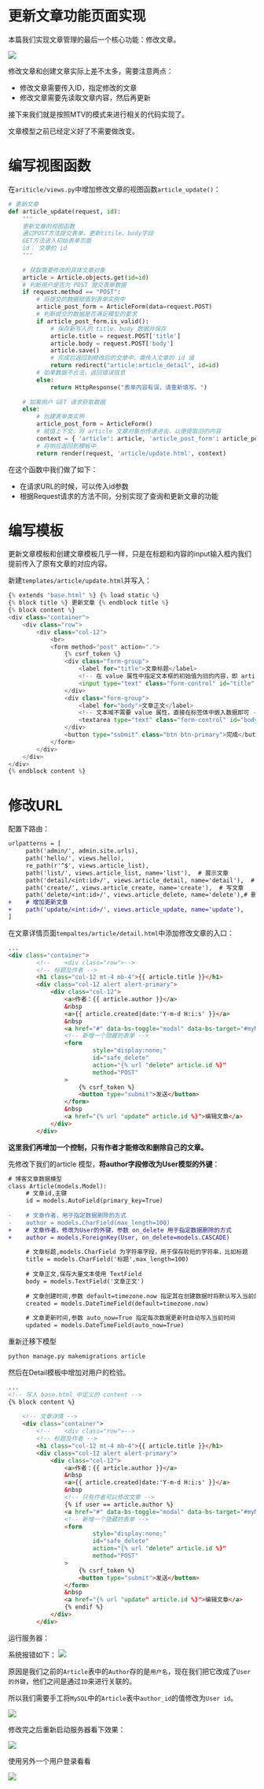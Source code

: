 # 更新文章功能页面实现

本篇我们实现文章管理的最后一个核心功能：修改文章。

![](https://img-blog.csdnimg.cn/img_convert/7bb31e753c4158e52c4a24b6cfc18378.png)


修改文章和创建文章实际上差不太多，需要注意两点：
- 修改文章需要传入ID，指定修改的文章
- 修改文章需要先读取文章内容，然后再更新

接下来我们就是按照MTV的模式来进行相关的代码实现了。

文章模型之前已经定义好了不需要做改变。

# 编写视图函数
在`ariticle/views.py`中增加修改文章的视图函数`article_update()`：

```python
# 更新文章
def article_update(request, id):
    """
    更新文章的视图函数
    通过POST方法提交表单，更新titile、body字段
    GET方法进入初始表单页面
    id： 文章的 id
    """
 
    # 获取需要修改的具体文章对象
    article = Article.objects.get(id=id)
    # 判断用户是否为 POST 提交表单数据
    if request.method == "POST":
        # 将提交的数据赋值到表单实例中
        article_post_form = ArticleForm(data=request.POST)
        # 判断提交的数据是否满足模型的要求
        if article_post_form.is_valid():
            # 保存新写入的 title、body 数据并保存
            article.title = request.POST['title']
            article.body = request.POST['body']
            article.save()
            # 完成后返回到修改后的文章中。需传入文章的 id 值
            return redirect("article:article_detail", id=id)
        # 如果数据不合法，返回错误信息
        else:
            return HttpResponse("表单内容有误，请重新填写。")
 
    # 如果用户 GET 请求获取数据
    else:
        # 创建表单类实例
        article_post_form = ArticleForm()
        # 赋值上下文，将 article 文章对象也传递进去，以便提取旧的内容
        context = { 'article': article, 'article_post_form': article_post_form }
        # 将响应返回到模板中
        return render(request, 'article/update.html', context)
```

在这个函数中我们做了如下：
- 在请求URL的时候，可以传入id参数
- 根据Request请求的方法不同，分别实现了查询和更新文章的功能

# 编写模板
更新文章模板和创建文章模板几乎一样，只是在标题和内容的input输入框内我们提前传入了原有文章的对应内容。

新建`templates/article/update.html`并写入：

```python
{% extends "base.html" %} {% load static %}
{% block title %} 更新文章 {% endblock title %}
{% block content %}
<div class="container">
    <div class="row">
        <div class="col-12">
            <br>
            <form method="post" action=".">
                {% csrf_token %}
                <div class="form-group">
                    <label for="title">文章标题</label>
                    <!-- 在 value 属性中指定文本框的初始值为旧的内容，即 article 对象中的 title 字段 -->
                    <input type="text" class="form-control" id="title" name="title" value="{{ article.title }}">
                </div>
                <div class="form-group">
                    <label for="body">文章正文</label>
                    <!-- 文本域不需要 value 属性，直接在标签体中嵌入数据即可 -->
                    <textarea type="text" class="form-control" id="body" name="body" rows="12">{{ article.body }}</textarea>
                </div>
                <button type="submit" class="btn btn-primary">完成</button>
            </form>
        </div>
    </div>
</div>
{% endblock content %}
```
# 修改URL
配置下路由：
```diff
urlpatterns = [
     path('admin/', admin.site.urls),
     path('hello/', views.hello),
     re_path(r'^$', views.article_list),
     path('list/', views.article_list, name='list'),  # 展示文章
     path('detail/<int:id>/', views.article_detail, name='detail'),  # 文章详情
     path('create/', views.article_create, name='create'),  # 写文章
     path('delete/<int:id>/', views.article_delete, name='delete'),# 删除文章
+    # 增加更新文章
+    path('update/<int:id>/', views.article_update, name='update'),
]
```

在文章详情页面`tempaltes/article/detail.html`中添加修改文章的入口：

```html
...
<div class="container">
        <!--    <div class="row">-->
        <!-- 标题及作者 -->
        <h1 class="col-12 mt-4 mb-4">{{ article.title }}</h1>
        <div class="col-12 alert alert-primary">
            <div class="col-12">
                <a>作者：{{ article.author }}</a>
                &nbsp
                <a>{{ article.created|date:'Y-m-d H:i:s' }}</a>
                &nbsp
                <a href="#" data-bs-toggle="modal" data-bs-target="#myModal">删除文章</a>
                <!-- 新增一个隐藏的表单 -->
                <form
                        style="display:none;"
                        id="safe_delete"
                        action="{% url "delete" article.id %}"
                        method="POST"
                >
                    {% csrf_token %}
                    <button type="submit">发送</button>
                </form>
                &nbsp
                <a href="{% url "update" article.id %}">编辑文章</a>
            </div>
        </div>
```
**这里我们再增加一个控制，只有作者才能修改和删除自己的文章。**

先修改下我们的article 模型，**将author字段修改为User模型的外键**：

```diff
# 博客文章数据模型
class Article(models.Model):
     # 文章id,主键
     id = models.AutoField(primary_key=True)
 
-    # 文章作者，用于指定数据删除的方式
-    author = models.CharField(max_length=100)
+    # 文章作者。修改为User的外键，参数 on_delete 用于指定数据删除的方式
+    author = models.ForeignKey(User, on_delete=models.CASCADE)
 
     # 文章标题,models.CharField 为字符串字段，用于保存较短的字符串，比如标题
     title = models.CharField('标题',max_length=100)
 
     # 文章正文,保存大量文本使用 TextField
     body = models.TextField('文章正文')
 
     # 文章创建时间,参数 default=timezone.now 指定其在创建数据时将默认写入当前的时间
     created = models.DateTimeField(default=timezone.now)
 
     # 文章更新时间,参数 auto_now=True 指定每次数据更新时自动写入当前时间
     updated = models.DateTimeField(auto_now=True)
```

重新迁移下模型
```sh
python manage.py makemigrations article
```

然后在Detail模板中增加对用户的检验。
```html
...
<!-- 写入 base.html 中定义的 content -->
{% block content %}
 
    <!-- 文章详情 -->
    <div class="container">
        <!--    <div class="row">-->
        <!-- 标题及作者 -->
        <h1 class="col-12 mt-4 mb-4">{{ article.title }}</h1>
        <div class="col-12 alert alert-primary">
            <div class="col-12">
                <a>作者：{{ article.author }}</a>
                &nbsp
                <a>{{ article.created|date:'Y-m-d H:i:s' }}</a>
                &nbsp
                <!-- 只有作者可以修改文章 -->
                {% if user == article.author %}
                <a href="#" data-bs-toggle="modal" data-bs-target="#myModal">删除文章</a>
                <!-- 新增一个隐藏的表单 -->
                <form
                        style="display:none;"
                        id="safe_delete"
                        action="{% url "delete" article.id %}"
                        method="POST"
                >
                    {% csrf_token %}
                    <button type="submit">发送</button>
                </form>
                &nbsp
                <a href="{% url "update" article.id %}">编辑文章</a>
                {% endif %}
            </div>
        </div>
```
运行服务器：

系统报错如下：
![](https://img-blog.csdnimg.cn/img_convert/e25b5d8cf729ebc303c882e09e73e915.png)



原因是我们之前的`Article`表中的`Author`存的是`用户名`，现在我们把它改成了`User的外键`，他们之间是通过`ID`来进行关联的。

所以我们需要手工将`MySQL`中的`Article`表中`author_id`的值修改为`User id`。

![](https://img-blog.csdnimg.cn/img_convert/1628c5327a9a9485469c1487233b1581.png)


修改完之后重新启动服务器看下效果：

![](https://img-blog.csdnimg.cn/img_convert/e9b766e9aa22bf5d91387e4255a09ded.png)

使用另外一个用户登录看看

![](https://img-blog.csdnimg.cn/img_convert/913f7de846739ff690800436cd1e6c69.png)